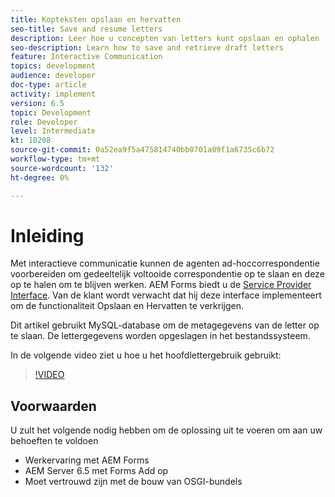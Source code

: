 ```yaml
---
title: Kopteksten opslaan en hervatten
seo-title: Save and resume letters
description: Leer hoe u concepten van letters kunt opslaan en ophalen
seo-description: Learn how to save and retrieve draft letters
feature: Interactive Communication
topics: development
audience: developer
doc-type: article
activity: implement
version: 6.5
topic: Development
role: Developer
level: Intermediate
kt: 10208
source-git-commit: 0a52ea9f5a475814740bb0701a09f1a6735c6b72
workflow-type: tm+mt
source-wordcount: '132'
ht-degree: 0%

---
```


# Inleiding

Met interactieve communicatie kunnen de agenten ad-hoccorrespondentie voorbereiden om gedeeltelijk voltooide correspondentie op te slaan en deze op te halen om te blijven werken. AEM Forms biedt u de [Service Provider Interface](https://developer.adobe.com/experience-manager/reference-materials/6-5/forms/javadocs/com/adobe/fd/ccm/ccr/ccrDocumentInstance/api/services/CCRDocumentInstanceService.html). Van de klant wordt verwacht dat hij deze interface implementeert om de functionaliteit Opslaan en Hervatten te verkrijgen.

Dit artikel gebruikt MySQL-database om de metagegevens van de letter op te slaan. De lettergegevens worden opgeslagen in het bestandssysteem.

In de volgende video ziet u hoe u het hoofdlettergebruik gebruikt:

>[!VIDEO](https://video.tv.adobe.com/v/342129/quality=9)

## Voorwaarden

U zult het volgende nodig hebben om de oplossing uit te voeren om aan uw behoeften te voldoen

* Werkervaring met AEM Forms
* AEM Server 6.5 met Forms Add op
* Moet vertrouwd zijn met de bouw van OSGI-bundels
